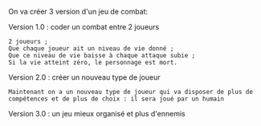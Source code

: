 On va créer 3 version d'un jeu de combat:

Version 1.0 : coder un combat entre 2 joueurs

    2 joueurs ;
    Que chaque joueur ait un niveau de vie donné ;
    Que ce niveau de vie baisse à chaque attaque subie ;
    Si la vie atteint zéro, le personnage est mort.

Version 2.0 : créer un nouveau type de joueur

    Maintenant on a un nouveau type de joueur qui va disposer de plus de compétences et de plus de choix : il sera joué par un humain

Version 3.0 : un jeu mieux organisé et plus d'ennemis